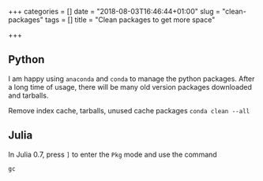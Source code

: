 +++
categories = []
date = "2018-08-03T16:46:44+01:00"
slug = "clean-packages"
tags = []
title = "Clean packages to get more space"

+++
## Python

I am happy using `anaconda` and `conda` to manage the python packages. After a long time of usage, there will be many old version packages downloaded and tarballs.

Remove index cache, tarballs, unused cache packages
`conda clean --all`

## Julia

In Julia 0.7, press `]` to enter the `Pkg` mode and use the command

`gc`